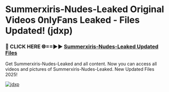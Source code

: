 # Summerxiris-Nudes-Leaked Original Videos 0nlyFans Leaked - Files Updated! (jdxp)

<h3>🔴 CLICK HERE 🌐==►► <a href="https://tinyurl.com/4mcuefdz" rel="nofollow">Summerxiris-Nudes-Leaked Updated Files</a></h3>

Get Summerxiris-Nudes-Leaked and all content. Now you can access all videos and pictures of Summerxiris-Nudes-Leaked. New Updated Files 2025!

[![jdxp](https://i.imgur.com/StAQSOY.gif)](https://tinyurl.com/4mcuefdz)
